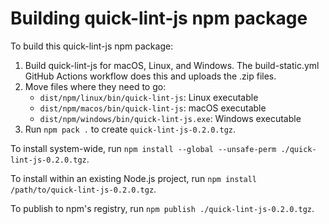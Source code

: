 # Building quick-lint-js npm package

To build this quick-lint-js npm package:

1. Build quick-lint-js for macOS, Linux, and Windows. The build-static.yml GitHub
   Actions workflow does this and uploads the .zip files.
2. Move files where they need to go:
   * `dist/npm/linux/bin/quick-lint-js`: Linux executable
   * `dist/npm/macos/bin/quick-lint-js`: macOS executable
   * `dist/npm/windows/bin/quick-lint-js.exe`: Windows executable
3. Run `npm pack .` to create `quick-lint-js-0.2.0.tgz`.

To install system-wide, run
`npm install --global --unsafe-perm ./quick-lint-js-0.2.0.tgz`.

To install within an existing Node.js project, run
`npm install /path/to/quick-lint-js-0.2.0.tgz`.

To publish to npm's registry, run `npm publish ./quick-lint-js-0.2.0.tgz`.
